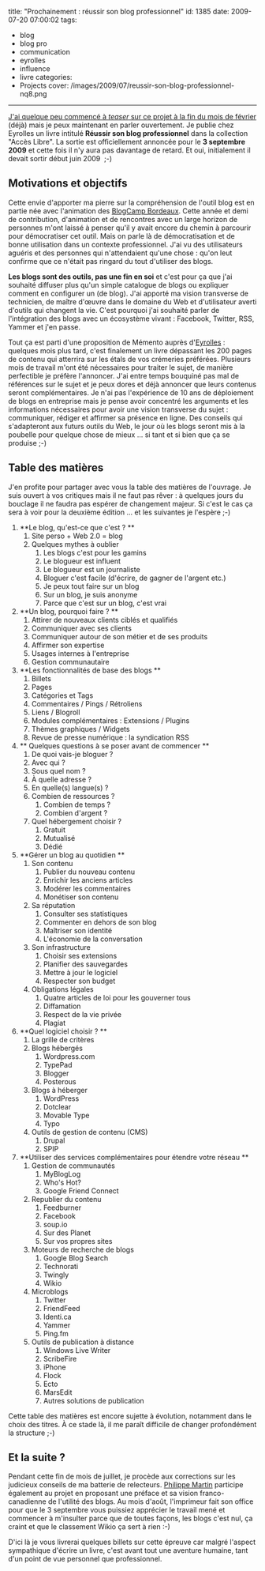 title: "Prochainement : réussir son blog professionnel"
id: 1385
date: 2009-07-20 07:00:02
tags:
- blog
- blog pro
- communication
- eyrolles
- influence
- livre
categories:
- Projects
cover: /images/2009/07/reussir-son-blog-professionnel-nq8.png
---

[J'ai quelque peu commencé à _teaser_ sur ce projet à la fin du mois de février](https://thom4.net/2009/02/24/faire-part-de-naissance/) (déjà) mais je peux maintenant en parler ouvertement. Je publie chez Eyrolles un livre intitulé **Réussir son blog professionnel** dans la collection "Accès Libre". La sortie est officiellement annoncée pour le **3 septembre 2009** et cette fois il n'y aura pas davantage de retard. Et oui, initialement il devait sortir début juin 2009  ;-)

<!--more-->

## Motivations et objectifs

Cette envie d'apporter ma pierre sur la compréhension de l'outil blog est en partie née avec l'animation des [BlogCamp Bordeaux](http://bordeaux.blogcamp.fr/). Cette année et demi de contribution, d'animation et de rencontres avec un large horizon de personnes m'ont laissé à penser qu'il y avait encore du chemin à parcourir pour démocratiser cet outil. Mais on parle là de démocratisation et de bonne utilisation dans un contexte professionnel. J'ai vu des utilisateurs aguéris et des personnes qui n'attendaient qu'une chose : qu'on leut confirme que ce n'était pas ringard du tout d'utiliser des blogs.

**Les blogs sont des outils, pas une fin en soi** et c'est pour ça que j'ai souhaité diffuser plus qu'un simple catalogue de blogs ou expliquer comment en configurer un (de blog). J'ai apporté ma vision transverse de technicien, de maître d'œuvre dans le domaine du Web et d'utilisateur averti d'outils qui changent la vie. C'est pourquoi j'ai souhaité parler de l'intégration des blogs avec un écosystème vivant : Facebook, Twitter, RSS, Yammer et j'en passe.

Tout ça est parti d'une proposition de Mémento auprès d'[Eyrolles](http://www.eyrolles.com/) : quelques mois plus tard, c'est finalement un livre dépassant les 200 pages de contenu qui atterrira sur les étals de vos crémeries préférées. Plusieurs mois de travail m'ont été nécessaires pour traiter le sujet, de manière perfectible je préfère l'annoncer. J'ai entre temps bouquiné pas mal de références sur le sujet et je peux dores et déjà annoncer que leurs contenus seront complémentaires. Je n'ai pas l'expérience de 10 ans de déploiement de blogs en entreprise mais je pense avoir concentré les arguments et les informations nécessaires pour avoir une vision transverse du sujet : communiquer, rédiger et affirmer sa présence en ligne.
Des conseils qui s'adapteront aux futurs outils du Web, le jour où les blogs seront mis à la poubelle pour quelque chose de mieux ... si tant et si bien que ça se produise ;-)

## Table des matières

J'en profite pour partager avec vous la table des matières de l'ouvrage. Je suis ouvert à vos critiques mais il ne faut pas rêver : à quelques jours du bouclage il ne faudra pas espérer de changement majeur. Si c'est le cas ça sera à voir pour la deuxième édition ... et les suivantes je l'espère ;-)

1.  **Le blog, qu'est-ce que c'est ? **
    1.  Site perso + Web 2.0 = blog
    2.  Quelques mythes à oublier
        1.  Les blogs c'est pour les gamins
        2.  Le blogueur est influent
        3.  Le blogueur est un journaliste
        4.  Bloguer c'est facile (d'écrire, de gagner de l'argent etc.)
        5.  Je peux tout faire sur un blog
        6.  Sur un blog, je suis anonyme
        7.  Parce que c'est sur un blog, c'est vrai
2.  **Un blog, pourquoi faire ? **
    1.  Attirer de nouveaux clients ciblés et qualifiés
    2.  Communiquer avec ses clients
    3.  Communiquer autour de son métier et de ses produits
    4.  Affirmer son expertise
    5.  Usages internes à l'entreprise
    6.  Gestion communautaire
3.  **Les fonctionnalités de base des blogs **
    1.  Billets
    2.  Pages
    3.  Catégories et Tags
    4.  Commentaires / Pings / Rétroliens
    5.  Liens / Blogroll
    6.  Modules complémentaires : Extensions / Plugins
    7.  Thèmes graphiques / Widgets
    8.  Revue de presse numérique : la syndication RSS
4.  ** Quelques questions à se poser avant de commencer **
    1.  De quoi vais-je bloguer ?
    2.  Avec qui ?
    3.  Sous quel nom ?
    4.  À quelle adresse ?
    5.  En quelle(s) langue(s) ?
    6.  Combien de ressources ?
        1.  Combien de temps ?
        2.  Combien d'argent ?
    7.  Quel hébergement choisir ?
        1.  Gratuit
        2.  Mutualisé
        3.  Dédié
5.  **Gérer un blog au quotidien **
    1.  Son contenu
        1.  Publier du nouveau contenu
        2.  Enrichir les anciens articles
        3.  Modérer les commentaires
        4.  Monétiser son contenu
    2.  Sa réputation
        1.  Consulter ses statistiques
        2.  Commenter en dehors de son blog
        3.  Maîtriser son identité
        4.  L'économie de la conversation
    3.  Son infrastructure
        1.  Choisir ses extensions
        2.  Planifier des sauvegardes
        3.  Mettre à jour le logiciel
        4.  Respecter son budget
    4.  Obligations légales
        1.  Quatre articles de loi pour les gouverner tous
        2.  Diffamation
        3.  Respect de la vie privée
        4.  Plagiat
6.  **Quel logiciel choisir ? **
    1.  La grille de critères
    2.  Blogs hébergés
        1.  Wordpress.com
        2.  TypePad
        3.  Blogger
        4.  Posterous
    3.  Blogs à héberger
        1.  WordPress
        2.  Dotclear
        3.  Movable Type
        4.  Typo
    4.  Outils de gestion de contenu (CMS)
        1.  Drupal
        2.  SPIP
7.  **Utiliser des services complémentaires pour étendre votre réseau **
    1.  Gestion de communautés
        1.  MyBlogLog
        2.  Who's Hot?
        3.  Google Friend Connect
    2.  Republier du contenu
        1.  Feedburner
        2.  Facebook
        3.  soup.io
        4.  Sur des Planet
        5.  Sur vos propres sites
    3.  Moteurs de recherche de blogs
        1.  Google Blog Search
        2.  Technorati
        3.  Twingly
        4.  Wikio
    4.  Microblogs
        1.  Twitter
        2.  FriendFeed
        3.  Identi.ca
        4.  Yammer
        5.  Ping.fm
    5.  Outils de publication à distance
        1.  Windows Live Writer
        2.  ScribeFire
        3.  iPhone
        4.  Flock
        5.  Ecto
        6.  MarsEdit
        7.  Autres solutions de publication

Cette table des matières est encore sujette à évolution, notamment dans le choix des titres. À ce stade là, il me paraît difficile de changer profondément la structure ;-)

## Et la suite ?

Pendant cette fin de mois de juillet, je procède aux corrections sur les judicieux conseils de ma batterie de relecteurs. [Philippe Martin](http://www.nayezpaspeur.ca/blog/) participe également au projet en proposant une préface et sa vision franco-canadienne de l'utilité des blogs. Au mois d'août, l'imprimeur fait son office pour que le 3 septembre vous puissiez apprécier le travail mené et commencer à m'insulter parce que de toutes façons, les blogs c'est nul, ça craint et que le classement Wikio ça sert à rien :-)

D'ici là je vous livrerai quelques billets sur cette épreuve car malgré l'aspect sympathique d'écrire un livre, c'est avant tout une aventure humaine, tant d'un point de vue personnel que professionnel.
